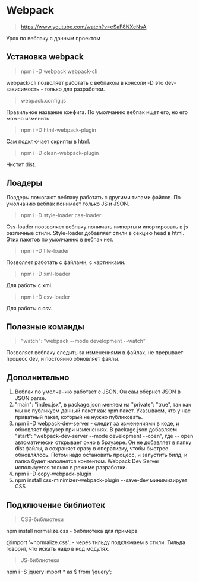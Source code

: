 # Webpack
> https://www.youtube.com/watch?v=eSaF8NXeNsA

Урок по вебпаку с данным проектом

## Установка webpack
> npm i -D webpack webpack-cli

webpack-cli позволяет работать с вебпаком в консоли
-D это dev-зависимость - только для разработки.

> webpack.config.js

Правильное название конфига. По умолчанию вебпак ищет его, но его можно изменить.

> npm i -D html-webpack-plugin

Сам подключает скрипты в html.

> npm i -D clean-webpack-plugin

Чистит dist.

## Лоадеры
Лоадеры помогают вебпаку работать с другими типами файлов. По умолчанию вебпак понимает только JS и JSON.

> npm i -D style-loader css-loader

Css-loader поозволяет вебпаку понимать импорты и ипортировать в js различные стили. Style-loader добавляет стили в секцию head в html. Этих пакетов по умолчанию в вебпак нет.

> npm i -D file-loader

Позволяет работать с файлами, с картинками.

> npm i -D xml-loader

Для работы с xml.

>  npm i -D csv-loader

Для работы с csv.

## Полезные команды
> "watch": "webpack --mode development --watch"

Позволяет вебпаку следить за изменениями в файлах, не прерывает процесс dev, и постоянно обновляет файлы.

## Дополнительно
1) Вебпак по умолчанию работает с JSON. Он сам обернёт JSON в JSON.parse.
2) "main": "index.jsx", в package.json меняем на "private": "true", так как мы не публикуем данный пакет как npm пакет. Указываем, что у нас приватный пакет, который не нужно публиковать.
3) npm i -D webpack-dev-server - следит за изменениями в коде, и обновляет браузер при изменениях. В package.json добавляем "start": "webpack-dev-server --mode development --open", где -- open автоматически открывает окно в браузере. Он не добавляет в папку dist файлы, а сохраняет сразу в оперативку, чтобы быстрее обновлялось. Потом надо остановить процесс, и запустить билд, и папка будет наполнятся контентом. Webpack Dev Server используется только в режиме разработки.
4) npm i -D copy-webpack-plugin 
5) npm install css-minimizer-webpack-plugin --save-dev минимизирует CSS

## Подключение библиотек
> CSS-библиотеки

npm install normalize.css - библиотека для примера

@import '~normalize.css'; - через тильду подключаем в стили. Тильда говорит, что искать надо в нод модулях.

> JS-библиотеки

npm i -S jquery
import * as $ from 'jquery';


